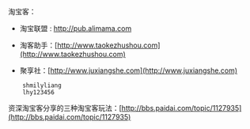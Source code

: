 淘宝客：

* 淘宝联盟 : http://pub.alimama.com

* 淘客助手：[http://www.taokezhushou.com](http://www.taokezhushou.com)

* 聚享社：[http://www.juxiangshe.com](http://www.juxiangshe.com)

```
    shmilyliang
    lhy123456
```

资深淘宝客分享的三种淘宝客玩法：[http://bbs.paidai.com/topic/1127935](http://bbs.paidai.com/topic/1127935)

